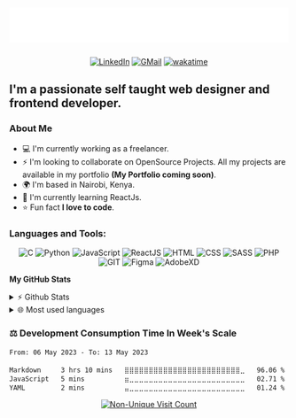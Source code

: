 <h1 align="center">
  <img src="./name.svg" alt="Vincent Kimatu" />
</h1>

<div align="center">

[![LinkedIn](https://img.shields.io/badge/-My%20LinkedIn-64B3F3?style=flat&logo=linkedin)](https://www.linkedin.com/in/VincentKimatu)
[![GMail](https://img.shields.io/badge/-Gmail-A9D8B3?style=flat&logo=Gmail)](mailto:vincentkimatu.dev@gmail.com)
[![wakatime](https://wakatime.com/badge/user/538fba1c-7910-4989-9654-aa93b855e21a.svg)](https://wakatime.com/@538fba1c-7910-4989-9654-aa93b855e21a)

<!-- ![GitHub Stars](https://img.shields.io/github/stars/VincentKimatu?color=%23C2E59B&logo=Github&style=for-the-badge) -->

</div>

## I'm a passionate self taught web designer and frontend developer.

### About Me

- 💻 I'm currently working as a freelancer.
- ⚡ I'm looking to collaborate on OpenSource Projects. All my projects are available in my portfolio <b>(My Portfolio coming soon)</b>.
- 🌍 I'm based in Nairobi, Kenya.
- 🧠 I'm currently learning ReactJs.
- ⭐ Fun fact <b>I love to code</b>.

### Languages and Tools:

<div align="center">
<img alt="C" src="https://img.shields.io/badge/-00599C?style=flat&logo=c&logoColor=white"/>
<img alt="Python" src="https://img.shields.io/badge/-Python-7289DA?style=flat&logo=python&logoColor=white"/>
<img alt="JavaScript" src="https://img.shields.io/badge/-JavaScript-yellow?style=flat&logo=javascript&logoColor=white"/>
<img alt="ReactJS" src="https://img.shields.io/badge/-ReactJS-45B8D8?style=flat&logo=react&logoColor=white"/>
<img alt="HTML" src="https://img.shields.io/badge/-HTML-orange?style=flat&logo=html5&logoColor=white"/>
<img alt="CSS" src="https://img.shields.io/badge/-CSS-blue?style=flat&logo=css3&logoColor=white"/>
<img alt="SASS" src="https://img.shields.io/badge/-SASS-ff69b4?style=flat&logo=sass&logoColor=white"/>
<img alt="PHP" src="https://img.shields.io/badge/-PHP-64B3F3?style=flat&logo=php&logoColor=white"/>

<img alt="GIT" src="https://img.shields.io/badge/-GIT-F05032?style=flat&logo=git&logoColor=white"/>
<img alt="Figma" src="https://img.shields.io/badge/-Figma-purple?style=flat&logo=figma&logoColor=white"/>
<img alt="AdobeXD" src="https://img.shields.io/badge/-AdobeXD-E10098?style=flat&logo=AdobeXD&logoColor=white"/>
<!--
<img alt="Node.js" src="https://img.shields.io/badge/Node.js-339933?logo=node.js&logoColor=white&style=flat"/>
<img alt="Rust" src="https://img.shields.io/badge/-Rust-000000?style=flat&logo=rust&logoColor=white"/>
<img alt="TypeScript" src="https://img.shields.io/badge/TypeScript-3178C6?logo=typescript&logoColor=white&style=flat"/>
<img alt="GraphQL" src="https://img.shields.io/badge/-GraphQL-E10098?style=flat&logo=graphql&logoColor=white"/>
<img alt="Firebase" src="https://img.shields.io/badge/Firebase-FFCA28?logo=firebase&logoColor=black&style=flat"/>
<img alt="C++" src="https://img.shields.io/badge/-C%2B%2B-00599C?style=flat-&logo=c%2B%2B&logoColor=white"/>
<img alt="Django" src="https://img.shields.io/badge/-Django-092E20?style=flat&logo=django&logoColor=white"/>
-->
</div>
                    
<b>My GitHub Stats</b>

<details>
  <summary>⚡ Github Stats</summary>
  <br>
  <img src="https://github-readme-stats.vercel.app/api?username=VincentKimatu&theme=monokai&show_icons=true" alt="Oops, something went wrong with Github Stats graph. Sorry!" />
</details>

<details>
  <summary>🌐 Most used languages</summary>
  <br>
  <img src="https://github-readme-stats.vercel.app/api/top-langs/?username=VincentKimatu&theme=monokai&layout=compact" alt="Oops, something went wrong with most used languages graph. Sorry!" />
  </br>
  <b>Note</b> Top languages is only a metric of the languages my public code consist of and does not reflect experience or skill level.
</details>

### :balance_scale: Development Consumption Time In Week's Scale

<!--START_SECTION:waka-->

```text
From: 06 May 2023 - To: 13 May 2023

Markdown     3 hrs 10 mins   ⣿⣿⣿⣿⣿⣿⣿⣿⣿⣿⣿⣿⣿⣿⣿⣿⣿⣿⣿⣿⣿⣿⣿⣿⣀   96.06 %
JavaScript   5 mins          ⣶⣀⣀⣀⣀⣀⣀⣀⣀⣀⣀⣀⣀⣀⣀⣀⣀⣀⣀⣀⣀⣀⣀⣀⣀   02.71 %
YAML         2 mins          ⣤⣀⣀⣀⣀⣀⣀⣀⣀⣀⣀⣀⣀⣀⣀⣀⣀⣀⣀⣀⣀⣀⣀⣀⣀   01.24 %
```

<!--END_SECTION:waka-->

<div align="center">

[![Non-Unique Visit Count](https://komarev.com/ghpvc/?username=VincentKimatu&label=Profile%20Views&color=blue)](https://github.com/antonkomarev/github-profile-views-counter)

</div>
